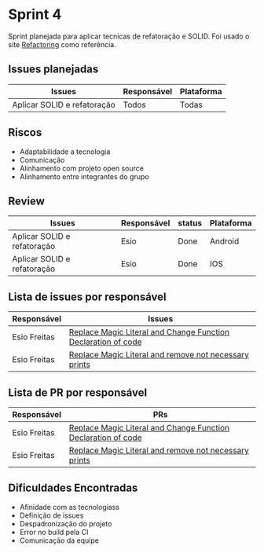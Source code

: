 # Sprint 4

Sprint planejada para aplicar tecnicas de refatoração e SOLID. Foi usado o site [Refactoring](https://refactoring.com/catalog/) como referência.

## Issues planejadas

| Issues                      | Responsável | Plataforma |
| --------------------------- | ----------- | ---------- |
| Aplicar SOLID e refatoração | Todos       | Todas      |

## Riscos

- Adaptabilidade a tecnologia
- Comunicação
- Alinhamento com projeto open source
- Alinhamento entre integrantes do grupo

## Review

| Issues                      | Responsável | status | Plataforma |
| --------------------------- | ----------- | ------ | ---------- |
| Aplicar SOLID e refatoração | Esio        | Done   | Android    |
| Aplicar SOLID e refatoração | Esio        | Done   | IOS        |

## Lista de issues por responsável

| Responsável  | Issues                                                                                                                              |
| ------------ | ----------------------------------------------------------------------------------------------------------------------------------- |
| Esio Freitas | [Replace Magic Literal and Change Function Declaration of code](https://github.com/Escola-em-Casa/android-escola-em-casa/issues/45) |
| Esio Freitas | [Replace Magic Literal and remove not necessary prints](https://github.com/Escola-em-Casa/ios-escola-em-casa/issues/20)             |

## Lista de PR por responsável

| Responsável  | PRs                                                                                                                               |
| ------------ | --------------------------------------------------------------------------------------------------------------------------------- |
| Esio Freitas | [Replace Magic Literal and Change Function Declaration of code](https://github.com/Escola-em-Casa/android-escola-em-casa/pull/44) |
| Esio Freitas | [Replace Magic Literal and remove not necessary prints](https://github.com/Escola-em-Casa/ios-escola-em-casa/pull/19)             |

## Dificuldades Encontradas

- Afinidade com as tecnologiass
- Definição de issues
- Despadronização do projeto
- Error no build pela CI
- Comunicação da equipe
